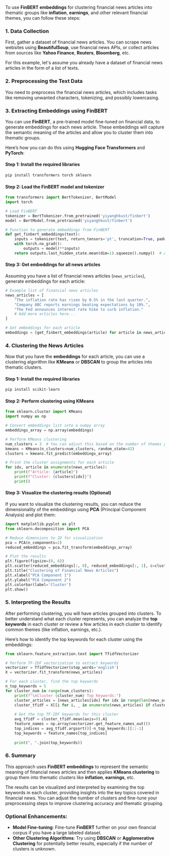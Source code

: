 To use **FinBERT embeddings** for clustering financial news articles into thematic groups like **inflation**, **earnings**, and other relevant financial themes, you can follow these steps:

### 1. **Data Collection**
First, gather a dataset of financial news articles. You can scrape news websites using **BeautifulSoup**, use financial news APIs, or collect articles from sources like **Yahoo Finance**, **Reuters**, **Bloomberg**, etc.

For this example, let's assume you already have a dataset of financial news articles in the form of a list of texts.

### 2. **Preprocessing the Text Data**
You need to preprocess the financial news articles, which includes tasks like removing unwanted characters, tokenizing, and possibly lowercasing.

### 3. **Extracting Embeddings using FinBERT**
You can use **FinBERT**, a pre-trained model fine-tuned on financial data, to generate embeddings for each news article. These embeddings will capture the semantic meaning of the articles and allow you to cluster them into thematic groups.

Here’s how you can do this using **Hugging Face Transformers** and **PyTorch**:

#### Step 1: Install the required libraries
```bash
pip install transformers torch sklearn
```

#### Step 2: Load the FinBERT model and tokenizer
```python
from transformers import BertTokenizer, BertModel
import torch

# Load FinBERT
tokenizer = BertTokenizer.from_pretrained('yiyanghkust/finbert')
model = BertModel.from_pretrained('yiyanghkust/finbert')

# Function to generate embeddings from FinBERT
def get_finbert_embeddings(text):
    inputs = tokenizer(text, return_tensors='pt', truncation=True, padding=True, max_length=512)
    with torch.no_grad():
        outputs = model(**inputs)
    return outputs.last_hidden_state.mean(dim=1).squeeze().numpy()  # Average embeddings over all tokens
```

#### Step 3: Get embeddings for all news articles
Assuming you have a list of financial news articles (`news_articles`), generate embeddings for each article:

```python
# Example list of financial news articles
news_articles = [
    "The inflation rate has risen by 0.5% in the last quarter.",
    "Company ABC reports earnings beating expectations by 10%.",
    "The Fed announces interest rate hike to curb inflation."
    # Add more articles here...
]

# Get embeddings for each article
embeddings = [get_finbert_embeddings(article) for article in news_articles]
```

### 4. **Clustering the News Articles**
Now that you have the **embeddings** for each article, you can use a clustering algorithm like **KMeans** or **DBSCAN** to group the articles into thematic clusters.

#### Step 1: Install the required libraries
```bash
pip install scikit-learn
```

#### Step 2: Perform clustering using KMeans
```python
from sklearn.cluster import KMeans
import numpy as np

# Convert embeddings list into a numpy array
embeddings_array = np.array(embeddings)

# Perform KMeans clustering
num_clusters = 3  # You can adjust this based on the number of themes you expect
kmeans = KMeans(n_clusters=num_clusters, random_state=42)
clusters = kmeans.fit_predict(embeddings_array)

# Print the cluster assignments for each article
for idx, article in enumerate(news_articles):
    print(f"Article: {article}")
    print(f"Cluster: {clusters[idx]}")
    print()
```

#### Step 3: Visualize the clustering results (Optional)
If you want to visualize the clustering results, you can reduce the dimensionality of the embeddings using **PCA** (Principal Component Analysis) and plot them:

```python
import matplotlib.pyplot as plt
from sklearn.decomposition import PCA

# Reduce dimensions to 2D for visualization
pca = PCA(n_components=2)
reduced_embeddings = pca.fit_transform(embeddings_array)

# Plot the results
plt.figure(figsize=(8, 6))
plt.scatter(reduced_embeddings[:, 0], reduced_embeddings[:, 1], c=clusters, cmap='viridis')
plt.title("Clustering of Financial News Articles")
plt.xlabel("PCA Component 1")
plt.ylabel("PCA Component 2")
plt.colorbar(label='Cluster')
plt.show()
```

### 5. **Interpreting the Results**
After performing clustering, you will have articles grouped into clusters. To better understand what each cluster represents, you can analyze the **top keywords** in each cluster or review a few articles in each cluster to identify common themes (like inflation, earnings, etc.).

Here’s how to identify the top keywords for each cluster using the embeddings:

```python
from sklearn.feature_extraction.text import TfidfVectorizer

# Perform TF-IDF vectorization to extract keywords
vectorizer = TfidfVectorizer(stop_words='english')
X = vectorizer.fit_transform(news_articles)

# For each cluster, find the top keywords
n_top_keywords = 5
for cluster_num in range(num_clusters):
    print(f"\nCluster {cluster_num} Top Keywords:")
    cluster_articles = [news_articles[idx] for idx in range(len(news_articles)) if clusters[idx] == cluster_num]
    cluster_tfidf = X[[i for i, _ in enumerate(news_articles) if clusters[i] == cluster_num]]
    
    # Get the top TF-IDF keywords for this cluster
    avg_tfidf = cluster_tfidf.mean(axis=0).A1
    feature_names = np.array(vectorizer.get_feature_names_out())
    top_indices = avg_tfidf.argsort()[-n_top_keywords:][::-1]
    top_keywords = feature_names[top_indices]
    
    print(", ".join(top_keywords))
```

### 6. **Summary**
This approach uses **FinBERT embeddings** to represent the semantic meaning of financial news articles and then applies **KMeans clustering** to group them into thematic clusters like **inflation**, **earnings**, etc. 

The results can be visualized and interpreted by examining the top keywords in each cluster, providing insights into the key topics covered in financial news. You can adjust the number of clusters and fine-tune your preprocessing steps to improve clustering accuracy and thematic grouping.

### Optional Enhancements:
- **Model Fine-tuning**: Fine-tune **FinBERT** further on your own financial corpus if you have a large labeled dataset.
- **Other Clustering Algorithms**: Try using **DBSCAN** or **Agglomerative Clustering** for potentially better results, especially if the number of clusters is unknown.
